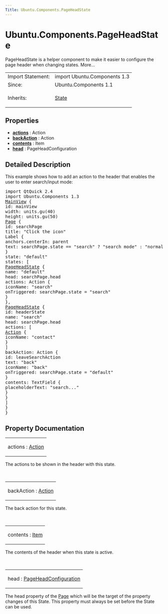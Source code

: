 ```yaml
---
Title: Ubuntu.Components.PageHeadState
---
```


# Ubuntu.Components.PageHeadState

<span class="subtitle"></span>
<!-- $$$PageHeadState-brief -->
<p>PageHeadState is a helper component to make it easier to configure the page header when changing states. More...</p>
<!-- @@@PageHeadState -->
<table class="alignedsummary">
<tr><td class="memItemLeft rightAlign topAlign"> Import Statement:</td><td class="memItemRight bottomAlign"> import Ubuntu.Components 1.3</td></tr><tr><td class="memItemLeft rightAlign topAlign"> Since:</td><td class="memItemRight bottomAlign">  Ubuntu.Components 1.1</td></tr><tr><td class="memItemLeft rightAlign topAlign"> Inherits:</td><td class="memItemRight bottomAlign"> <p><a href="../sdk-14.10/QtQuick.State.md">State</a></p>
</td></tr></table><ul>
</ul>
<h2 id="properties">Properties</h2>
<ul>
<li class="fn"><b><b><a href="..//Ubuntu.Components.PageHeadState.md#actions-prop">actions</a></b></b> : Action</li>
<li class="fn"><b><b><a href="..//Ubuntu.Components.PageHeadState.md#backAction-prop">backAction</a></b></b> : Action</li>
<li class="fn"><b><b><a href="..//Ubuntu.Components.PageHeadState.md#contents-prop">contents</a></b></b> : Item</li>
<li class="fn"><b><b><a href="..//Ubuntu.Components.PageHeadState.md#head-prop">head</a></b></b> : PageHeadConfiguration</li>
</ul>
<!-- $$$PageHeadState-description -->
<h2 id="details">Detailed Description</h2>
</p>
<p>This example shows how to add an action to the header that enables the user to enter search/input mode:</p>
<pre class="qml">import QtQuick 2.4
import Ubuntu.Components 1.3
<span class="type"><a href="..//Ubuntu.Components.MainView.md">MainView</a></span> {
<span class="name">id</span>: <span class="name">mainView</span>
<span class="name">width</span>: <span class="name">units</span>.<span class="name">gu</span>(<span class="number">40</span>)
<span class="name">height</span>: <span class="name">units</span>.<span class="name">gu</span>(<span class="number">50</span>)
<span class="type"><a href="..//Ubuntu.Components.Page.md">Page</a></span> {
<span class="name">id</span>: <span class="name">searchPage</span>
<span class="name">title</span>: <span class="string">&quot;Click the icon&quot;</span>
<span class="type">Label</span> {
<span class="name">anchors</span>.centerIn: <span class="name">parent</span>
<span class="name">text</span>: <span class="name">searchPage</span>.<span class="name">state</span> <span class="operator">==</span> <span class="string">&quot;search&quot;</span> ? <span class="string">&quot;search mode&quot;</span> : <span class="string">&quot;normal mode&quot;</span>
}
<span class="name">state</span>: <span class="string">&quot;default&quot;</span>
<span class="name">states</span>: [
<span class="type"><a href="..//Ubuntu.Components.PageHeadState.md">PageHeadState</a></span> {
<span class="name">name</span>: <span class="string">&quot;default&quot;</span>
<span class="name">head</span>: <span class="name">searchPage</span>.<span class="name">head</span>
<span class="name">actions</span>: <span class="name">Action</span> {
<span class="name">iconName</span>: <span class="string">&quot;search&quot;</span>
<span class="name">onTriggered</span>: <span class="name">searchPage</span>.<span class="name">state</span> <span class="operator">=</span> <span class="string">&quot;search&quot;</span>
}
},
<span class="type"><a href="..//Ubuntu.Components.PageHeadState.md">PageHeadState</a></span> {
<span class="name">id</span>: <span class="name">headerState</span>
<span class="name">name</span>: <span class="string">&quot;search&quot;</span>
<span class="name">head</span>: <span class="name">searchPage</span>.<span class="name">head</span>
<span class="name">actions</span>: [
<span class="type"><a href="..//Ubuntu.Components.Action.md">Action</a></span> {
<span class="name">iconName</span>: <span class="string">&quot;contact&quot;</span>
}
]
<span class="name">backAction</span>: <span class="name">Action</span> {
<span class="name">id</span>: <span class="name">leaveSearchAction</span>
<span class="name">text</span>: <span class="string">&quot;back&quot;</span>
<span class="name">iconName</span>: <span class="string">&quot;back&quot;</span>
<span class="name">onTriggered</span>: <span class="name">searchPage</span>.<span class="name">state</span> <span class="operator">=</span> <span class="string">&quot;default&quot;</span>
}
<span class="name">contents</span>: <span class="name">TextField</span> {
<span class="name">placeholderText</span>: <span class="string">&quot;search...&quot;</span>
}
}
]
}
}</pre>
<!-- @@@PageHeadState -->
<h2>Property Documentation</h2>
<!-- $$$actions -->
<table class="qmlname"><tr valign="top" id="actions-prop"><td class="tblQmlPropNode"><p><span class="name">actions</span> : <span class="type"><a href="..//Ubuntu.Components.Action.md">Action</a></span></p></td></tr></table><p>The actions to be shown in the header with this state.</p>
<!-- @@@actions -->
<br/>
<!-- $$$backAction -->
<table class="qmlname"><tr valign="top" id="backAction-prop"><td class="tblQmlPropNode"><p><span class="name">backAction</span> : <span class="type"><a href="..//Ubuntu.Components.Action.md">Action</a></span></p></td></tr></table><p>The back action for this state.</p>
<!-- @@@backAction -->
<br/>
<!-- $$$contents -->
<table class="qmlname"><tr valign="top" id="contents-prop"><td class="tblQmlPropNode"><p><span class="name">contents</span> : <span class="type"><a href="../sdk-14.10/QtQuick.Item.md">Item</a></span></p></td></tr></table><p>The contents of the header when this state is active.</p>
<!-- @@@contents -->
<br/>
<!-- $$$head -->
<table class="qmlname"><tr valign="top" id="head-prop"><td class="tblQmlPropNode"><p><span class="name">head</span> : <span class="type"><a href="..//Ubuntu.Components.PageHeadConfiguration.md">PageHeadConfiguration</a></span></p></td></tr></table><p>The head property of the <a href="..//Ubuntu.Components.Page.md">Page</a> which will be the target of the property changes of this State. This property must always be set before the State can be used.</p>
<!-- @@@head -->
<br/>
